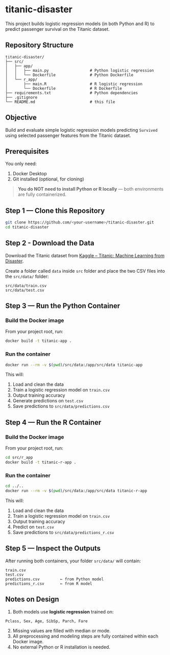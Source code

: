 # titanic-disaster

This project builds logistic regression models (in both Python and R) to predict passenger survival on the Titanic dataset.

## Repository Structure
```plaintext
titanic-disaster/
├── src/
│   ├── app/
│   │   ├── main.py                  # Python logistic regression
│   │   └── Dockerfile               # Python Dockerfile
│   └── r_app/
│       ├── main.R                   # R logistic regression
│       └── Dockerfile               # R Dockerfile
├── requirements.txt                 # Python dependencies
├── .gitignore
└── README.md                        # this file
```

## Objective
Build and evaluate simple logistic regression models predicting `Survived` using selected passenger features from the Titanic dataset.

## Prerequisites
You only need:
1. Docker Desktop
2. Git installed (optional, for cloning)
> **You do NOT need to install Python or R locally** — both environments are fully containerized.

## Step 1 — Clone this Repository

```bash
git clone https://github.com/<your-username>/titanic-disaster.git
cd titanic-disaster
```

## Step 2 - Download the Data

Download the Titanic dataset from [Kaggle – Titanic: Machine Learning from Disaster](https://www.kaggle.com/c/titanic/data).

Create a folder called `data` inside `src` folder and place the two CSV files into the `src/data/` folder:

```plaintext
src/data/train.csv
src/data/test.csv
```

## Step 3 — Run the Python Container

### Build the Docker image

From your project root, run:

```bash
docker build -t titanic-app .
```

### Run the container
```bash
docker run --rm -v $(pwd)/src/data:/app/src/data titanic-app
```

This will:

1. Load and clean the data
2. Train a logistic regression model on `train.csv`
3. Output training accuracy
4. Generate predictions on `test.csv`
5. Save predictions to `src/data/predictions.csv`


## Step 4 — Run the R Container
### Build the Docker image

From your project root, run:

```bash
cd src/r_app
docker build -t titanic-r-app .
```

### Run the container
```bash
cd ../..
docker run --rm -v $(pwd)/src/data:/app/src/data titanic-r-app
```

This will:
1. Load and clean the data
2. Train a logistic regression model on `train.csv`
3. Output training accuracy
4. Predict on `test.csv`
5. Save predictions to `src/data/predictions_r.csv`


## Step 5 — Inspect the Outputs
After running both containers, your folder `src/data/` will contain:

```plaintext
train.csv
test.csv
predictions.csv         ← from Python model
predictions_r.csv       ← from R model
```

## Notes on Design
1. Both models use **logistic regression** trained on:
```plaintext
Pclass, Sex, Age, SibSp, Parch, Fare
```
2. Missing values are filled with median or mode.
3. All preprocessing and modeling steps are fully contained within each Docker image.
4. No external Python or R installation is needed.

